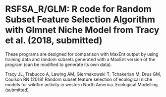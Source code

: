 # RSFSA_R/GLM: R code for Random Subset Feature Selection Algorithm with Glmnet Niche Model from Tracy et al. (2018, submitted)

These programs are designed for comparison with MaxEnt output by using training data and random subsets generated with a MaxEnt version of the program (can be modified to generate its own data).

Tracy JL, Trabucco A, Lawing AM, Giermakowski T, Tchakerian M, Drus GM, Coulson RN
 (2018) Random subset feature selection of ecological niche models for wildfire activity in western North America. Ecological Modelling (submitted)
